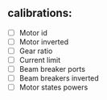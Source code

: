 calibrations:
----------------
- [ ] Motor id
- [ ] Motor inverted
- [ ] Gear ratio
- [ ] Current limit
- [ ] Beam breaker ports
- [ ] Beam breakers inverted
- [ ] Motor states powers
